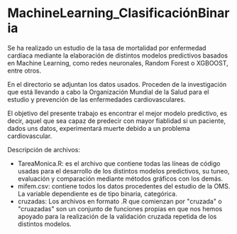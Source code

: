 # MachineLearning_ClasificaciónBinaria
Se ha realizado un estudio de la tasa de mortalidad por enfermedad cardíaca mediante la elaboración de distintos modelos predictivos basados en Machine Learning, como redes neuronales, Random Forest o XGBOOST, entre otros.

En el directorio se adjuntan los datos usados. Proceden de la investigación que está llevando a cabo la Organización Mundial de la Salud para el estudio y prevención de las enfermedades cardiovasculares.

El objetivo del presente trabajo es encontrar el mejor modelo predictivo, es decir, aquel que sea capaz de predecir con mayor fiablidad si un paciente, dados uns datos, experimentará muerte debido a un problema cardiovascular.

Descripción de archivos:
- TareaMonica.R: es el archivo que contiene todas las líneas de código usadas para el desarrollo de los distintos modelos predictivos, su tuneo, evaluación y comparación mediante métodos gráficos con los demás.
- mifem.csv: contiene todos los datos procedentes del estudio de la OMS. La variable dependiente es de tipo binaria, categórica.
- cruzadas: Los archivos en formato .R que comienzan por "cruzada" o "cruazadas" son un conjunto de funciones propias en que nos hemos apoyado para la realización de la validación cruzada repetida de los distintos modelos.
